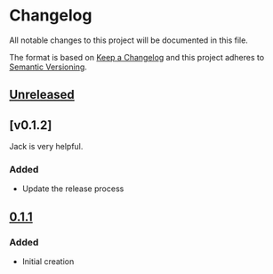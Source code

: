 # Changelog
All notable changes to this project will be documented in this file.

The format is based on [Keep a Changelog](http://keepachangelog.com/en/1.0.0/)
and this project adheres to [Semantic Versioning](http://semver.org/spec/v2.0.0.html).

## [Unreleased]

## [v0.1.2]
Jack is very helpful.


### Added
- Update the release process

## [0.1.1]
### Added
- Initial creation

[Unreleased]: https://github.com/Comcast/petasos/compare/0.1.1...HEAD
[0.1.1]: https://github.com/Comcast/petasos/compare/0.0.0...0.1.1

